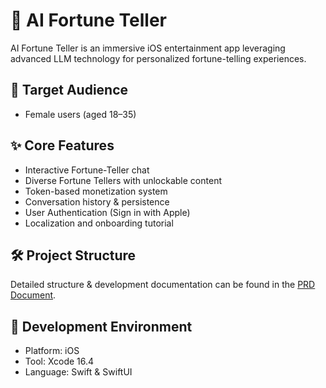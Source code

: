 # 🔮 AI Fortune Teller

AI Fortune Teller is an immersive iOS entertainment app leveraging advanced LLM technology for personalized fortune-telling experiences.

## 🎯 Target Audience
- Female users (aged 18–35)

## ✨ Core Features
- Interactive Fortune-Teller chat
- Diverse Fortune Tellers with unlockable content
- Token-based monetization system
- Conversation history & persistence
- User Authentication (Sign in with Apple)
- Localization and onboarding tutorial

## 🛠️ Project Structure
Detailed structure & development documentation can be found in the [PRD Document](docs/prd.md).

## 📱 Development Environment
- Platform: iOS
- Tool: Xcode 16.4
- Language: Swift & SwiftUI
